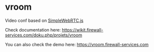vroom
=====

Video conf based on [SimpleWebRTC.js](https://github.com/HenrikJoreteg/SimpleWebRTC)

Check documentation here: https://wikit.firewall-services.com/doku.php/projets/vroom

You can also check the demo here: https://vroom.firewall-services.com
